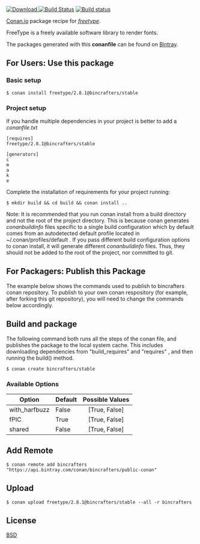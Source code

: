 [ ![Download](https://api.bintray.com/packages/bincrafters/public-conan/freetype%3Abincrafters/images/download.svg) ](https://bintray.com/bincrafters/public-conan/freetype%3Abincrafters/_latestVersion)
[![Build Status](https://travis-ci.org/bincrafters/conan-freetype.svg?branch=stable%2F2.8.1)](https://travis-ci.org/bincrafters/conan-freetype)
[![Build status](https://ci.appveyor.com/api/projects/status/sxs9n6vb8nqa92l5?svg=true)](https://ci.appveyor.com/project/bincrafters/conan-freetype)

[Conan.io](https://conan.io) package recipe for [*freetype*](https://www.freetype.org).

FreeType is a freely available software library to render fonts.

The packages generated with this **conanfile** can be found on [Bintray](https://bintray.com/bincrafters/public-conan/freetype%3Abincrafters).

## For Users: Use this package

### Basic setup

    $ conan install freetype/2.8.1@bincrafters/stable

### Project setup

If you handle multiple dependencies in your project is better to add a *conanfile.txt*

    [requires]
    freetype/2.8.1@bincrafters/stable

    [generators]
    c
    m
    a
    k
    e

Complete the installation of requirements for your project running:

    $ mkdir build && cd build && conan install ..

Note: It is recommended that you run conan install from a build directory and not the root of the project directory.  This is because conan generates *conanbuildinfo* files specific to a single build configuration which by default comes from an autodetected default profile located in ~/.conan/profiles/default .  If you pass different build configuration options to conan install, it will generate different *conanbuildinfo* files.  Thus, they should not be added to the root of the project, nor committed to git.

## For Packagers: Publish this Package

The example below shows the commands used to publish to bincrafters conan repository. To publish to your own conan respository (for example, after forking this git repository), you will need to change the commands below accordingly.

## Build and package

The following command both runs all the steps of the conan file, and publishes the package to the local system cache.  This includes downloading dependencies from "build_requires" and "requires" , and then running the build() method.

    $ conan create bincrafters/stable

### Available Options
| Option        | Default | Possible Values  |
| ------------- |:----------------- |:------------:|
| with_harfbuzz      | False |  [True, False] |
| fPIC      | True |  [True, False] |
| shared      | False |  [True, False] |

## Add Remote

    $ conan remote add bincrafters "https://api.bintray.com/conan/bincrafters/public-conan"

## Upload

    $ conan upload freetype/2.8.1@bincrafters/stable --all -r bincrafters

## License
[BSD](LICENSE)

